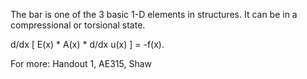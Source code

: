 The bar is one of the 3 basic 1-D elements in structures. It can be in a compressional or torsional state.

d/dx \[ E(x) * A(x) *  d/dx u(x) ] = -f(x).




For more:
Handout 1, AE315, Shaw